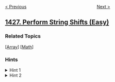 <!--|This file generated by command(leetcode description); DO NOT EDIT.    |-->
<!--+----------------------------------------------------------------------+-->
<!--|@author    openset <openset.wang@gmail.com>                           |-->
<!--|@link      https://github.com/openset                                 |-->
<!--|@home      https://github.com/openset/leetcode                        |-->
<!--+----------------------------------------------------------------------+-->

[< Previous](../counting-elements "Counting Elements")
　　　　　　　　　　　　　　　　
[Next >](../leftmost-column-with-at-least-a-one "Leftmost Column with at Least a One")

## [1427. Perform String Shifts (Easy)](https://leetcode.com/problems/perform-string-shifts "字符串的左右移")



### Related Topics
  [[Array](../../tag/array/README.md)]
  [[Math](../../tag/math/README.md)]

### Hints
<details>
<summary>Hint 1</summary>
Intuitively performing all shift operations is acceptable due to the constraints.
</details>

<details>
<summary>Hint 2</summary>
You may notice that left shift cancels the right shift, so count the total left shift times (may be negative if the final result is right shift), and perform it once.
</details>
